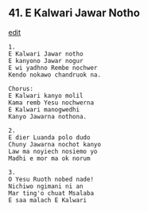 
## 41.  E Kalwari Jawar Notho
[edit](https://docs.google.com/document/d/1nwEx5fTZjG8xeC3RzGAjbRTvMjTYSqts/edit?mode=html)




    1.
    E Kalwari Jawar notho
    E kanyono Jawar nogur
    E wi yadhno Rembe nochwer
    Kendo nokawo chandruok na.

    Chorus:
    E Kalwari kanyo molil
    Kama remb Yesu nochwerna
    E Kalwari manogwedhi
    Kanyo Jawarna nothona.

    2.
    E dier Luanda polo dudo
    Chuny Jawarna nochot kanyo
    Law ma noyiech nosiemo yo
    Madhi e mor ma ok norum

    3.
    O Yesu Ruoth nobed nade!
    Nichiwo ngimani ni an
    Mar ting'o chuat Msalaba
    E saa malach E Kalwari
